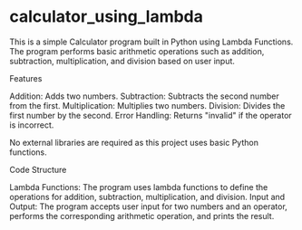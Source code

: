 # calculator_using_lambda


This is a simple Calculator program built in Python using Lambda Functions. The program performs basic arithmetic operations such as addition, subtraction, multiplication, and division based on user input.

Features

Addition: Adds two numbers.
Subtraction: Subtracts the second number from the first.
Multiplication: Multiplies two numbers.
Division: Divides the first number by the second.
Error Handling: Returns "invalid" if the operator is incorrect.

No external libraries are required as this project uses basic Python functions.


Code Structure

Lambda Functions: The program uses lambda functions to define the operations for addition, subtraction, multiplication, and division.
Input and Output: The program accepts user input for two numbers and an operator, performs the corresponding arithmetic operation, and prints the result.

